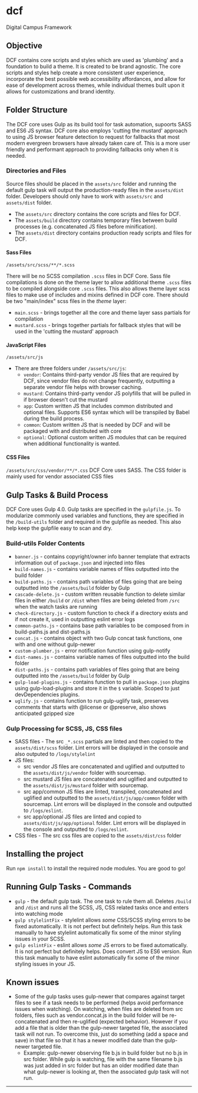 # dcf
Digital Campus Framework



## Objective
DCF contains core scripts and styles which are used as 'plumbing' and a foundation to build a theme. It is created to be brand agnostic.
The core scripts and styles help create a more consistent user experience, incorporate the best possible web accessibility affordances, and allow for ease of development across themes, while individual themes built upon it allows for customizations and brand identity.



## Folder Structure 
The DCF core uses Gulp as its build tool for task automation, supoorts SASS and ES6 JS syntax. DCF core also employs 'cutting the mustard' approach to using JS browser feature detection to request for fallbacks that most modern evergreen browsers have already taken care of. This is a more user friendly and performant approach to providing fallbacks only when it is needed. 



### Directories and Files 
Source files should be placed in the `assets/src` folder and running the default gulp task will output the production-ready files in the `assets/dist` folder. Developers should only have to work with `assets/src` and `assets/dist` folder. 

* The `assets/src` directory contains the core scripts and files for DCF.
* The `assets/build` directory contains temporary files between build processes (e.g. concatenated JS files before minification).
* The `assets/dist` directory contains production ready scripts and files for DCF.


#### Sass Files
`/assets/src/scss/**/*.scss`

There will be no SCSS compilation `.scss` files in DCF Core. Sass file compilations is done on the theme layer to allow additional theme `.scss` files to be compiled alongside core `.scss` files. This also allows theme layer scss files to make use of includes and mixins defined in DCF core. There should be two "main/index" scss files in the _theme_ layer:
* `main.scss` - brings together all the core and theme layer sass partials for compilation
* `mustard.scss` - brings together partials for fallback styles that will be used in the 'cutting the mustard' approach 


#### JavaScript Files
`/assets/src/js`

* There are three folders under `/assets/src/js`:
    * `vendor`: Contains third-party vendor JS files that are required by DCF, since vendor files do not change frequently, outputting a separate vendor file helps with browser caching.
    * `mustard`: Contains third-party vendor JS polyfills that will be pulled in if browser doesn't cut the mustard
    * `app`: Custom written JS that includes common distributed and optional files. Supports ES6 syntax which will be transpiled by Babel during the build process.
    * `common`: Custom written JS that is needed by DCF and will be packaged with and distributed with core
    * `optional`: Optional custom written JS modules that can be required when additional functionality is wanted.
      
      
#### CSS Files
`/assets/src/css/vendor/**/*.css`
DCF Core uses SASS. The CSS folder is mainly used for vendor associated CSS files 




## Gulp Tasks & Build Process
DCF Core uses Gulp 4.0. Gulp tasks are specified in the `gulpfile.js`. To modularize commonly used variables and functions, they are specified in the `/build-utils` folder and required in the gulpfile as needed. This also help keep the gulpfile easy to scan and dry.


### Build-utils Folder Contents
* `banner.js` - contains copyright/owner info banner template that extracts information out of `package.json` and injected into files 
* `build-names.js` - contains variable names of files outputted into the build folder
* `build-paths.js` - contains path variables of files going that are being outputted into the `/assets/build` folder by Gulp
* `cascade-delete.js` - custom written reusable function to delete similar files in either `/build` or `/dist` when files are being deleted from `/src` when the watch tasks are running
* `check-directory.js` - custom function to check if a directory exists and if not create it, used in outputting eslint error logs
* `common-paths.js` - contains base path variables to be composed from in build-paths.js and dist-paths.js
* `concat.js` - contains object with two Gulp concat task functions, one with and one without gulp-newer
* `custom-plumber.js` - error notification function using gulp-notify
* `dist-names.js` - contains variable names of files outputted into the build folder
* `dist-paths.js` - contains path variables of files going that are being outputted into the `/assets/build` folder by Gulp
* `gulp-load-plugins.js` - contains function to pull in `package.json` plugins using gulp-load-plugins and store it in the `$` variable. Scoped to just devDependencies plugins.
*  `uglify.js` - contains function to run gulp-uglify task, preserves comments that starts with @license or @preserve, also shows anticipated gzipped size 


### Gulp Processing for SCSS, JS, CSS files
 * SASS files - The src `_*.scss` partials are linted and then copied to the `assets/dist/scss` folder. Lint errors will be displayed in the console and also outputed to `/logs/stylelint` 
 * JS files:
    * src vendor JS files are concatenated and uglified and outputted to the `assets/dist/js/vendor` folder with sourcemap.
    * src mustard JS files are concatenated and uglified and outputted to the `assets/dist/js/mustard` folder with sourcemap.
    * src app/common JS files are linted, transpiled, concatenated and uglified and outputted to the `assets/dist/js/app/common` folder with sourcemap. Lint errors will be displayed in the console and outputted to `/logs/eslint`.
    * src app/optional JS files are linted and copied to `assets/dist/js/app/optional` folder. Lint errors will be displayed in the console and outputted to `/logs/eslint`.
* CSS files - The src css files are copied to the `assets/dist/css` folder
    
    

## Installing the project

Run `npm install` to install the required node modules.
You are good to go!

## Running Gulp Tasks - Commands
* `gulp` - the default gulp task. The one task to rule them all. Deletes `/build` and `/dist` and runs all the SCSS, JS, CSS related tasks once and enters into watching mode
* `gulp stylelintFix` - stylelint allows _some_ CSS/SCSS styling errors to be fixed automatically. It is not perfect but definitely helps. Run this task manually to have stylelint automatically fix some of the minor styling issues in your SCSS.
* `gulp eslintFix` - eslint allows _some_ JS errors to be fixed automatically. It is not perfect but definitely helps. Does convert JS to ES6 version. Run this task manually to have eslint automatically fix some of the minor styling issues in your JS.

## Known issues
* Some of the gulp tasks uses gulp-newer that compares against target files to see if a task needs to be performed (helps avoid performance issues when watching). On watching, when files are deleted from src folders, files such as vendor.concat.js in the build folder will be re-concatenated and then re-uglified (expected behavior). However if you add a file that is older than the gulp-newer targeted file, the associated task will not run. To overcome this, just do something (add a space and save) in that file so that it has a newer modified date than the gulp-newer targeted file.
    * Example: gulp-newer observing file b.js in build folder but no b.js in src folder. While gulp is watching, file with the same filename b.js was just added in src folder but has an older modified date than what gulp-newer is looking at, then the associated gulp task will not run.   


---